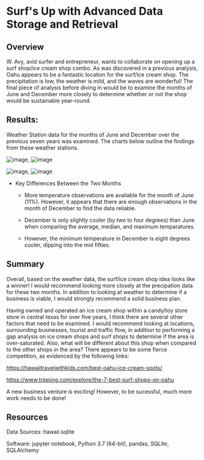 # Surf's Up with Advanced Data Storage and Retrieval
## Overview 
W. Avy, avid surfer and entrepreneur, wants to collaborate on opening up a surf shop/ice cream shop combo.  As was discovered in a previous analysis, Oahu appears to be a fantastic location for the surf/ice cream shop.  The precipitation is low, the weather is mild, and the waves are wonderful!  The final piece of analysis before diving in would be to examine the months of June and December more closely to determine whether or not the shop would be sustainable year-round.  

## Results: 
Weather Station data for the months of June and December over the previous seven years was examined.  The charts below outline the findings from these weather stations.

![image](https://user-images.githubusercontent.com/102322707/174453318-ee5af13f-0221-48ba-963b-59c32c1fad4a.png), ![image](https://user-images.githubusercontent.com/102322707/174454374-ebda8d2e-5fdc-4232-b9b3-c4ca2d53e77c.png)



![image](https://user-images.githubusercontent.com/102322707/174453284-a80f07be-35db-48f3-90d6-98ac874b417c.png), ![image](https://user-images.githubusercontent.com/102322707/174454386-1745644c-38d2-4e60-ad3e-9cf7882db38f.png)


- Key Differences Between the Two Months

  - More temperature observations are available for the month of June (11%).  However, it appears that there are enough observations in the month of December to find the data reliable.

  - December is only slightly cooler (by two to four degrees) than June when comparing the average, median, and maximum temparatures. 

  - However, the minimum temperature in December is eight degrees cooler, dipping into the mid fifties. 


## Summary
Overall, based on the weather data, the surf/ice cream shop idea looks like a winner!  I would recommend looking more closely at the precipation data for these two months.  In addition to looking at weather to determine if a business is viable, I would strongly recommend a solid business plan.  

Having owned and operated an ice cream shop within a candy/toy store store in central texas for over five years, I think there are several other factors that need to be examined. I would recommend looking at locations, surrounding businesses, tourist and traffic flow, in addition to performing a gap analysis on ice cream shops and surf shops to determine if the area is over-saturated.  Also, what will be different about this shop when compared to the other shops in the area?  There appears to be some fierce competition, as evidenced by the following links:

https://hawaiitravelwithkids.com/best-oahu-ice-cream-spots/

https://www.tripping.com/explore/the-7-best-surf-shops-on-oahu

A new business venture is exciting!  However, to be sucessful, much more work needs to be done!

## Resources

Data Sources: hawaii.sqlite

Software: jupyter notebook, Python 3.7 (64-bit), pandas, SQLite, SQLAlchemy
